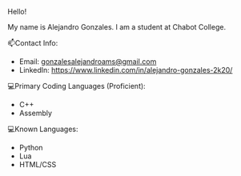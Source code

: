 Hello!  

My name is Alejandro Gonzales. I am a student at Chabot College.

📫Contact Info: 
- Email: gonzalesalejandroams@gmail.com 
- LinkedIn: https://www.linkedin.com/in/alejandro-gonzales-2k20/ 

💻Primary Coding Languages (Proficient): 
- C++
- Assembly

💻Known Languages:
- Python
- Lua
- HTML/CSS

